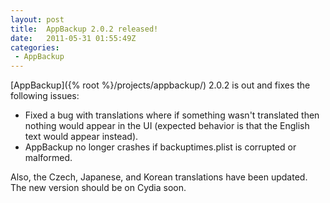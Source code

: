 ```yaml
---
layout: post
title:  AppBackup 2.0.2 released!
date:   2011-05-31 01:55:49Z
categories:
 - AppBackup
---
```


[AppBackup]({% root %}/projects/appbackup/) 2.0.2 is out and fixes the following
issues:

* Fixed a bug with translations where if something wasn't translated then nothing
  would appear in the UI (expected behavior is that the English text would appear
  instead).
* AppBackup no longer crashes if backuptimes.plist is corrupted or malformed.

Also, the Czech, Japanese, and Korean translations have been updated.  The new
version should be on Cydia soon.
